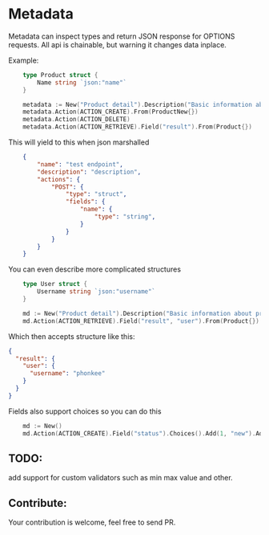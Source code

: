 # Metadata

Metadata can inspect types and return JSON response for OPTIONS requests.
All api is chainable, but warning it changes data inplace.


Example:

```go
    type Product struct {
        Name string `json:"name"`
    }

    metadata := New("Product detail").Description("Basic information about product")
    metadata.Action(ACTION_CREATE).From(ProductNew{})
    metadata.Action(ACTION_DELETE)
    metadata.Action(ACTION_RETRIEVE).Field("result").From(Product{})
```

This will yield to this when json marshalled

```json
    {
        "name": "test endpoint",
        "description": "description",
        "actions": {
            "POST": {
                "type": "struct",
                "fields": {
                    "name": {
                        "type": "string",
                    }
                }
            }
        }
    }
```

You can even describe more complicated structures

```go
    type User struct {
        Username string `json:"username"`
    }

    md := New("Product detail").Description("Basic information about product")
    md.Action(ACTION_RETRIEVE).Field("result", "user").From(Product{})

```

Which then accepts structure like this:

```json
{
  "result": {
    "user": {
      "username": "phonkee"
    }
  }
}
```

Fields also support choices so you can do this

```go
    md := New()
    md.Action(ACTION_CREATE).Field("status").Choices().Add(1, "new").Add(2, "active").Add(3, "closed")
```

## TODO:
add support for custom validators such as min max value and other.


## Contribute:
Your contribution is welcome, feel free to send PR.